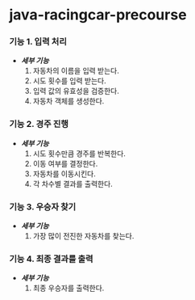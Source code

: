 # java-racingcar-precourse


### 기능 1. 입력 처리
- ***세부 기능***
    1. 자동차의 이름을 입력 받는다.
    2. 시도 횟수를 입력 받는다.
    3. 입력 값의 유효성을 검증한다.
    4. 자동차 객체를 생성한다.

### 기능 2. 경주 진행
- ***세부 기능***
    1. 시도 횟수만큼 경주를 반복한다.
    2. 이동 여부를 결정한다.
    3. 자동차를 이동시킨다.
    4. 각 차수별 결과를 출력한다.

### 기능 3. 우승자 찾기
- ***세부 기능***
    1. 가장 많이 전진한 자동차를 찾는다.

### 기능 4. 최종 결과를 출력
- ***세부 기능***
    1. 최종 우승자를 출력한다.

